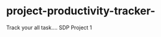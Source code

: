 # project-productivity-tracker-
Track your all task....                                   SDP    Project    1
